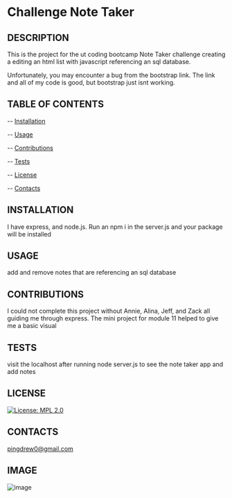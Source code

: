 # Challenge Note Taker
  ## DESCRIPTION 
  This is the project for the ut coding bootcamp Note Taker challenge creating a editing an html list with javascript referencing an sql database. 

  Unfortunately, you may encounter a bug from the bootstrap link. The link and all of my code is good, but bootstrap just isnt working.
  ## TABLE OF CONTENTS
  -- [Installation](#installation)

  -- [Usage](#usage)

  -- [Contributions](#contributions)

  -- [Tests](#tests)

  -- [License](#license)

  -- [Contacts](#contacts)

  ## INSTALLATION
  I have express, and node.js. Run an npm i in the server.js and your package will be installed
  ## USAGE
  add and remove notes that are referencing an sql database 
  ## CONTRIBUTIONS
  I could not complete this project without Annie, Alina, Jeff, and Zack all guiding me through express. The mini project for module 11 helped to give me a basic visual
  ## TESTS
  visit the localhost after running node server.js to see the note taker app and add notes
  ## LICENSE 
  [![License: MPL 2.0](https://img.shields.io/badge/License-MPL_2.0-brightgreen.svg)](https://opensource.org/licenses/MPL-2.0)
  ## CONTACTS
  pingdrew0@gmail.com
  ## IMAGE
  ![image](https://github.com/pingdrew/challengeNoteTaker/assets/136511402/e664b4f6-9c2f-4715-b12b-ac3bb580f916)
